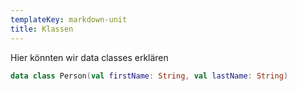 ```yaml
---
templateKey: markdown-unit
title: Klassen
---
```


Hier könnten wir data classes erklären

```kotlin
data class Person(val firstName: String, val lastName: String)
```
